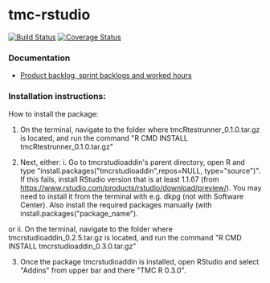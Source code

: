 # tmc-rstudio

[![Build Status](https://travis-ci.org/RTMC/tmc-rstudio.svg?branch=master)](https://travis-ci.org/RTMC/tmc-rstudio)
[![Coverage Status](https://coveralls.io/repos/github/RTMC/tmc-rstudio/badge.svg?branch=master)](https://coveralls.io/github/RTMC/tmc-rstudio?branch=master)

### Documentation

* [Product backlog, sprint backlogs and worked hours](https://docs.google.com/spreadsheets/d/1uS8EfZtXFUFsn7fuUvls3LqDM_Vpn82c1zXXGLNh6ws/)

### Installation instructions:


How to install the package: 

1. On the terminal, navigate to the folder where tmcRtestrunner_0.1.0.tar.gz is located, and run the command "R CMD INSTALL tmcRtestrunner_0.1.0.tar.gz"

2. Next, either:
	i. Go to tmcrstudioaddin's parent directory, open R and type "install.packages("tmcrstudioaddin",repos=NULL, type="source")".
		If this fails, install RStudio version that is at least 1.1.67 (from https://www.rstudio.com/products/rstudio/download/preview/). You may need to install it from the terminal with e.g. dkpg (not with Software Center).
			Also install the required packages manually (with install.packages("package_name").
			
or
	ii. On the terminal, navigate to the folder where tmcrstudioaddin_0.2.5.tar.gz is located, and run the command "R CMD INSTALL tmcrstudioaddin_0.3.0.tar.gz"

3. Once the package tmcrstudioaddin is installed, open RStudio and select "Addins" from upper bar and there "TMC R 0.3.0".

